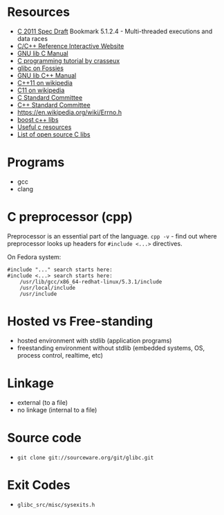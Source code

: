 # Resources
- [C 2011 Spec Draft](http://www.open-std.org/jtc1/sc22/wg14/www/docs/n1570.pdf) Bookmark 5.1.2.4 - Multi-threaded executions and data races
- [C/C++ Reference Interactive Website](http://en.cppreference.com/w/)
- [GNU lib C Manual](https://www.gnu.org/software/libc/manual)
- [C programming tutorial by crasseux](http://www.crasseux.com/books/ctutorial/)
- [glibc on Fossies](https://fossies.org/dox/glibc-2.23/index.html)
- [GNU lib C++ Manual](https://gcc.gnu.org/onlinedocs/libstdc++/manual/)
- [C++11 on wikipedia](https://en.wikipedia.org/wiki/C++11)
- [C11 on wikipedia](https://en.wikipedia.org/wiki/C11_(C_standard_revision))
- [C Standard Committee](http://www.open-std.org/jtc1/sc22/wg14/)
- [C++ Standard Committee](http://www.open-std.org/jtc1/sc22/wg21/)
- https://en.wikipedia.org/wiki/Errno.h
- [boost c++ libs](http://www.boost.org/)
- [Useful c resources](http://en.cppreference.com/w/c/links)
- [List of open source C libs](http://en.cppreference.com/w/c/links/libs)

# Programs
- gcc
- clang

# C preprocessor (cpp)
Preprocessor is an essential part of the language.
`cpp -v` - find out where preprocessor looks up headers for `#include <...>` directives.

On Fedora system:
```
#include "..." search starts here:
#include <...> search starts here:
    /usr/lib/gcc/x86_64-redhat-linux/5.3.1/include
    /usr/local/include
    /usr/include
```

# Hosted vs Free-standing
- hosted environment with stdlib (application programs)
- freestanding environment without stdlib (embedded systems, OS, process control, realtime, etc)

# Linkage
- external (to a file)
- no linkage (internal to a file)

# Source code
- `git clone git://sourceware.org/git/glibc.git`

# Exit Codes
- `glibc_src/misc/sysexits.h`
